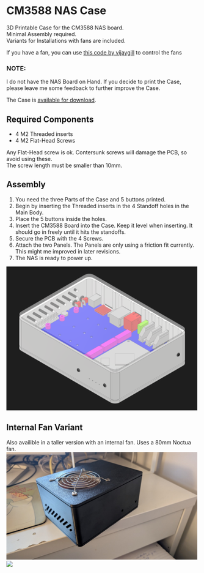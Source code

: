 # CM3588 NAS Case
3D Printable Case for the CM3588 NAS board.  
Minimal Assembly required.  
Variants for Installations with fans are included.

If you have a fan, you can use [this code by vijaygill](https://github.com/vijaygill/pwm-fan-cm3588) to control the fans


### NOTE:
I do not have the NAS Board on Hand. If you decide to print the Case, please leave me some feedback to further improve the Case.  

The Case is [available for download](https://github.com/Nighthater/CM3588-NAS-Case/tree/master/STL).

## Required Components
- 4 M2 Threaded inserts
- 4 M2 Flat-Head Screws

Any Flat-Head screw is ok. Contersunk screws will damage the PCB, so avoid using these.  
The screw length must be smaller than 10mm.  


## Assembly

1. You need the three Parts of the Case and 5 buttons printed.
2. Begin by inserting the Threaded inserts in the 4 Standoff holes in the Main Body.
3. Place the 5 buttons inside the holes.
4. Insert the CM3588 Board into the Case. Keep it level when inserting. It should go in freely until it hits the standoffs.
5. Secure the PCB with the 4 Screws.
6. Attach the two Panels. The Panels are only using a friction fit currently. This might me improved in later revisions.
7. The NAS is ready to power up.

<img src="case.png" width="500">

## Internal Fan Variant
Also availible in a taller version with an internal fan. Uses a 80mm Noctua fan.
<img src="images/TallCase-Assembled.jpg" width="500">
<img src="images/TallCase-animated.gif" width="500">
